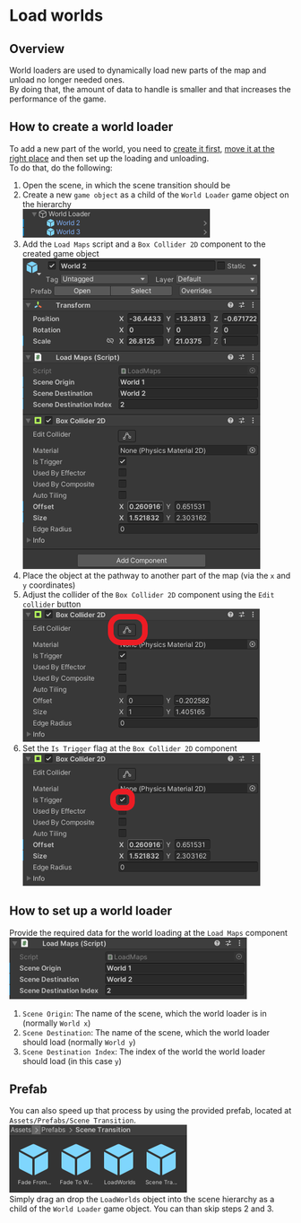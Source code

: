 # Load worlds

## Overview

World loaders are used to dynamically load new parts of the map and unload no longer needed ones.  
By doing that, the amount of data to handle is smaller and that increases the performance of the game.

## How to create a world loader

To add a new part of the world, you need to [create it first](create-new-world.md), [move it at the right place](set-up-area.md) and then set up the loading and unloading.  
To do that, do the following:

1. Open the scene, in which the scene transition should be
2. Create a new `game object` as a child of the `World Loader` game object on the hierarchy  
![Hierarchy view](assets/world-loading-hierarchy-view.webp)
3. Add the `Load Maps` script and a `Box Collider 2D` component to the created game object  
![Inspector view](assets/world-loading-inspector-view.webp)
4. Place the object at the pathway to another part of the map (via the `x` and `y` coordinates)
5. Adjust the collider of the `Box Collider 2D` component using the `Edit collider` button  
![Collider component](assets/world-loading-collider-component.webp)
6. Set the `Is Trigger` flag at the `Box Collider 2D` component  
![Trigger flag](assets/world-loading-trigger-flag.webp)

## How to set up a world loader

Provide the required data for the world loading at the `Load Maps` component  
![Script component](assets/world-loading-script-component.webp)  

1. `Scene Origin`: The name of the scene, which the world loader is in (normally `World x`)
2. `Scene Destination`: The name of the scene, which the world loader should load (normally `World y`)
3. `Scene Destination Index`: The index of the world the world loader should load (in this case `y`)

## Prefab

You can also speed up that process by using the provided prefab, located at `Assets/Prefabs/Scene Transition`.  
![Prefabs](assets/world-loading-prefabs.webp)  
Simply drag an drop the `LoadWorlds` object into the scene hierarchy as a child of the `World Loader` game object.
You can than skip steps 2 and 3.
